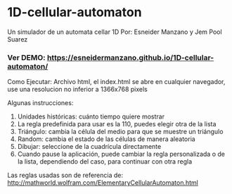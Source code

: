 # 1D-cellular-automaton
Un simulador de un automata cellar 1D
Por:
Esneider Manzano  y Jem Pool Suarez

### Ver DEMO: https://esneidermanzano.github.io/1D-cellular-automaton/

Como Ejecutar:
Archivo html, el index.html se abre en cualquier navegador, use una resolucion no inferior a 1366x768 pixels

Algunas instrucciones:
1) Unidades históricas: cuánto tiempo quiere mostrar
2) La regla predefinida para usar es la 110, puedes elegir otra de la lista
3) Triángulo: cambia la célula del medio para que se muestre un triángulo
4) Random: cambia el estado de las células de manera aleatoria
5) Dibujar: seleccione de la cuadrícula directamente
6) Cuando pause la aplicación, puede cambiar la regla personalizada 
   o de la lista, dependiendo del caso, para continuar con otra regla


Las reglas usadas son de referencia de: 
http://mathworld.wolfram.com/ElementaryCellularAutomaton.html
